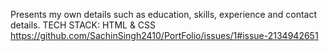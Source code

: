 Presents my own details such as education, skills, experience and contact details.
TECH STACK: HTML & CSS
https://github.com/SachinSingh2410/PortFolio/issues/1#issue-2134942651

